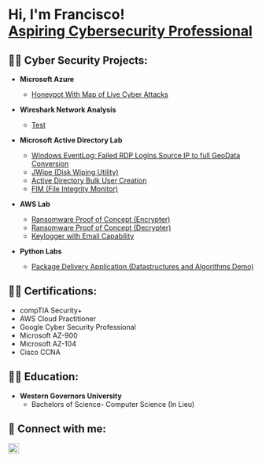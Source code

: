 <h1>Hi, I'm Francisco! <br/><a <a href="https://www.linkedin.com/in/francisco-amaya-/">Aspiring Cybersecurity Professional</a>

<h2>👨‍💻 Cyber Security Projects:</h2>

- <b> Microsoft Azure </b>
  - [Honeypot With Map of Live Cyber Attacks](https://github.com/famayaportfolio/Microsoft-Azure-Honeypot)
    
- <b> Wireshark Network Analysis </b>
  - [Test](https://github.com1/4chan-ImaAnalysiddleware-C964) <b><i></b></i>
- <b>Microsoft Active Directory Lab</b>
  - [Windows EventLog: Failed RDP Logins Source IP to full GeoData Conversion](https://github.commadakor1/Sentinel-Lab)
  - [JWipe (Disk Wiping Utility)](https://github.com/joshmadakor1/JwipeShell)
  - [Active Directory Bulk User Creation](https://github.com/joshmadakoPS)
  - [FIM (File Integrity Monitor)](https://github.com/joshmadakor1/PowerShelity-FIM)
- <b>AWS Lab</b>
  - [Ransomware Proof of Concept (Encrypter)](https://github.com/joshmadakorterPOC)
  - [Ransomware Proof of Concept (Decrypter)](https://github.com/joshmadakoerPOC)
  - [Keylogger with Email Capability](https://github.com/joshmadh-Email)
- <b>Python Labs</b>
  - [Package Delivery Application (Datastructures and Algorithms Demo)](https://github.com/joshme-Delivery-Pathfinding-Algorithm)

<h2>👨‍💻 Certifications:</h2>
 </b>


  - compTIA Security+
  - AWS Cloud Practitioner
  - Google Cyber Security Professional
  - Microsoft AZ-900
  - Microsoft AZ-104
  - Cisco CCNA

<h2>👨‍💻 Education:</h2>

- <b> Western Governors University </b>
  - Bachelors of Science- Computer Science (In Lieu)

  
<h2> 🤳 Connect with me:</h2>

[<img align="left" alt="JoshMadakor | LinkedIn" width="22px" src="https://cdn.jsdelivr.net/npm/simple-icons@v3/icons/linkedin.svg" />][linkedin]

[linkedin]: https://www.linkedin.com/in/francisco-amaya-/





